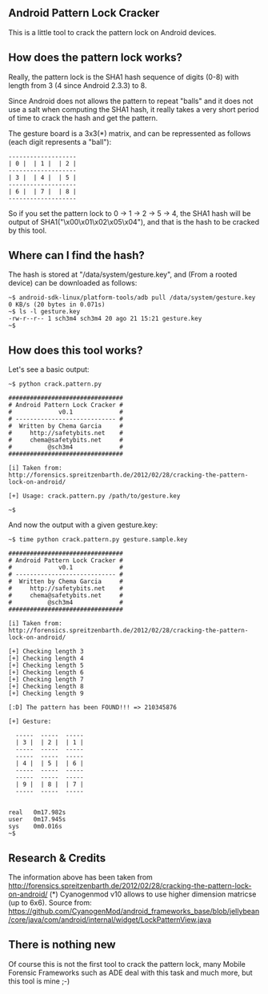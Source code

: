 ## Android Pattern Lock Cracker
This is a little tool to crack the pattern lock on Android devices.


## How does the pattern lock works?

Really, the pattern lock is the SHA1 hash sequence of digits (0-8) with length from 3 (4 since Android 2.3.3) to 8.

Since Android does not allows the pattern to repeat "balls" and it does not use a salt when computing the SHA1 hash, it really takes a very short period of time to crack the hash and get the pattern.

The gesture board is a 3x3(*) matrix, and can be repressented as follows (each digit represents a "ball"):

    -------------------
    | 0 |  | 1 |  | 2 |
    -------------------
    | 3 |  | 4 |  | 5 |
    -------------------
    | 6 |  | 7 |  | 8 |
    -------------------

So if you set the pattern lock to 0 -> 1 -> 2 -> 5 -> 4, the SHA1 hash will be output of SHA1("\x00\x01\x02\x05\x04"), and that is the hash to be cracked by this tool.


## Where can I find the hash?

The hash is stored at "/data/system/gesture.key", and (From a rooted device) can be downloaded as follows:

    ~$ android-sdk-linux/platform-tools/adb pull /data/system/gesture.key
    0 KB/s (20 bytes in 0.071s)
    ~$ ls -l gesture.key
    -rw-r--r-- 1 sch3m4 sch3m4 20 ago 21 15:21 gesture.key
    ~$


## How does this tool works?

Let's see a basic output:

    ~$ python crack.pattern.py 
    
    ################################
    # Android Pattern Lock Cracker #
    #             v0.1             #
    # ---------------------------- #
    #  Written by Chema Garcia     #
    #     http://safetybits.net    #
    #     chema@safetybits.net     #
    #          @sch3m4             #
    ################################
    
    [i] Taken from: http://forensics.spreitzenbarth.de/2012/02/28/cracking-the-pattern-lock-on-android/
    
    [+] Usage: crack.pattern.py /path/to/gesture.key
    
    ~$ 

And now the output with a given gesture.key:

    ~$ time python crack.pattern.py gesture.sample.key 
    
    ################################
    # Android Pattern Lock Cracker #
    #             v0.1             #
    # ---------------------------- #
    #  Written by Chema Garcia     #
    #     http://safetybits.net    #
    #     chema@safetybits.net     #
    #          @sch3m4             #
    ################################
    
    [i] Taken from: http://forensics.spreitzenbarth.de/2012/02/28/cracking-the-pattern-lock-on-android/
    
    [+] Checking length 3
    [+] Checking length 4
    [+] Checking length 5
    [+] Checking length 6
    [+] Checking length 7
    [+] Checking length 8
    [+] Checking length 9
    
    [:D] The pattern has been FOUND!!! => 210345876
    
    [+] Gesture:
    
      -----  -----  -----
      | 3 |  | 2 |  | 1 |  
      -----  -----  -----
      -----  -----  -----
      | 4 |  | 5 |  | 6 |  
      -----  -----  -----
      -----  -----  -----
      | 9 |  | 8 |  | 7 |  
      -----  -----  -----
    
    
    real   0m17.982s
    user   0m17.945s
    sys    0m0.016s
    ~$


## Research & Credits

The information above has been taken from http://forensics.spreitzenbarth.de/2012/02/28/cracking-the-pattern-lock-on-android/
(*) Cyanogenmod v10 allows to use higher dimension matricse (up to 6x6). 
    Source from: https://github.com/CyanogenMod/android_frameworks_base/blob/jellybean/core/java/com/android/internal/widget/LockPatternView.java

## There is nothing new

Of course this is not the first tool to crack the pattern lock, many Mobile Forensic Frameworks such as ADE deal with this task and much more, but this tool is mine ;-)
